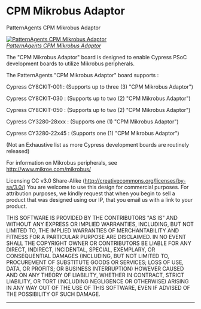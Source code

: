 CPM Mikrobus Adaptor
====================

PatternAgents CPM Mikrobus Adaptor

[![PatternAgents CPM Mikrobus Adaptor](http://www.patternagent.com/projects/CPM_Mikrobus/assets/CPM_Mikrobus_model.png)  
*PatternAgents CPM Mikrobus Adaptor*](http://www.patternagent.com/projects/CPM_Mikrobus)

The "CPM Mikrobus Adaptor" board is designed to enable Cypress PSoC development boards to utilize Mikrobus peripherals.

The PatternAgents "CPM Mikrobus Adaptor" board supports :

Cypress CY8CKIT-001 : (Supports up to three (3) "CPM Mikrobus Adaptor")

Cypress CY8CKIT-030 : (Supports up to two (2) "CPM Mikrobus Adaptor")

Cypress CY8CKIT-050 : (Supports up to two (2) "CPM Mikrobus Adaptor")

Cypress CY3280-28xxx : (Supports one (1) "CPM Mikrobus Adaptor")

Cypress CY3280-22x45 : (Supports one (1) "CPM Mikrobus Adaptor")

(Not an Exhaustive list as more Cypress development boards are routinely released)

For information on Mikrobus peripherals, see http://www.mikroe.com/mikrobus/

Licensing CC v3.0 Share-Alike (http://creativecommons.org/licenses/by-sa/3.0/) 
You are welcome to use this design for commercial purposes. 
For attribution purposes, we kindly request that when you begin to sell a product 
that was designed using our IP, that you email us with a link to your product.

THIS SOFTWARE IS PROVIDED BY THE CONTRIBUTORS "AS IS" AND WITHOUT ANY EXPRESS OR IMPLIED WARRANTIES, 
INCLUDING, BUT NOT LIMITED TO, THE IMPLIED WARRANTIES OF MERCHANTABILITY AND FITNESS FOR A PARTICULAR PURPOSE ARE DISCLAIMED. 
IN NO EVENT SHALL THE COPYRIGHT OWNER OR CONTRIBUTORS BE LIABLE FOR ANY DIRECT, INDIRECT, INCIDENTAL, SPECIAL, EXEMPLARY, 
OR CONSEQUENTIAL DAMAGES (INCLUDING, BUT NOT LIMITED TO, PROCUREMENT OF SUBSTITUTE GOODS OR SERVICES; LOSS OF USE, DATA, 
OR PROFITS; OR BUSINESS INTERRUPTION) HOWEVER CAUSED AND ON ANY THEORY OF LIABILITY, WHETHER IN CONTRACT, 
STRICT LIABILITY, OR TORT (INCLUDING NEGLIGENCE OR OTHERWISE) ARISING IN ANY WAY OUT OF THE USE OF THIS SOFTWARE, 
EVEN IF ADVISED OF THE POSSIBILITY OF SUCH DAMAGE. 

-------------------------------------------------------------------------------------------
